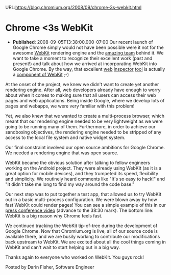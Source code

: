 URL:https://blog.chromium.org/2008/09/chrome-3s-webkit.html
# Chrome <3s WebKit
- **Published**: 2008-09-05T13:38:00.000-07:00
Our recent launch of Google Chrome simply would not have been possible were it not for the awesome [WebKit](http://webkit.org/) rendering engine and the [amazing team](http://www.google.com/search?hl=en&q=cache:http://trac.webkit.org/wiki/WebKit%2520Team&btnG=Search) behind it. We want to take a moment to recognize their excellent work (past and present!) and talk about how we arrived at incorporating WebKit into Google Chrome. By the way, that excellent [web](http://twitter.com/perivision/statuses/907564759) [inspector](http://twitter.com/mayhemchaos/statuses/908095530) [tool](http://twitter.com/JohnB/statuses/907242324) is actually a [component of WebKit](http://webkit.org/blog/108/yet-another-one-more-thing-a-new-web-inspector/) ;-)  
  
At the onset of the project, we knew we didn't want to create yet another rendering engine. After all, web developers already have enough to worry about when it comes to making sure that all users can access their web pages and web applications. Being inside Google, where we develop lots of pages and webapps, we were very familiar with this problem!  
  
Yet, we also knew that we wanted to create a multi-process browser, which meant that our rendering engine needed to be very lightweight as we were going to be running many of them. Furthermore, in order to achieve our sandboxing objectives, the rendering engine needed to be stripped of any access to the local file system and native widget system.  
  
Our final constraint involved our open source ambitions for Google Chrome. We needed a rendering engine that was open source.  
  
WebKit became the obvious solution after talking to fellow engineers working on the Android project. They were already using WebKit (as it is a great option for mobile devices), and they trumpeted its speed, flexibility and simplicity. We routinely heard comments like "It's so easy to hack!" and "It didn't take me long to find my way around the code base."  
  
Our next step was to put together a test app, that allowed us to try WebKit out in a basic multi-process configuration. We were blown away by how fast WebKit could render pages! You can see a simple example of this in our [press conference video](http://www.youtube.com/watch?v=1d1_ool4r7s) (advance to the 38:30 mark). The bottom line: WebKit is a big reason why Chrome feels fast.  
  
We continued tracking the WebKit tip-of-tree during the development of Google Chrome. Now that Chromium.org is live, all of our source code is available there, and we are busily working to contribute our modifications back upstream to WebKit. We are excited about all the cool things coming in WebKit and can't wait to start helping out in a big way.  
  
Thanks again to everyone who worked on WebKit. You guys rock!  
  
Posted by Darin Fisher, Software Engineer  